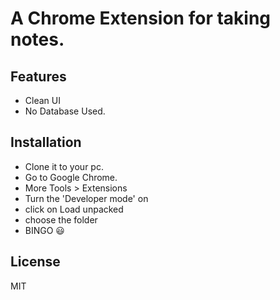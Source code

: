 # A Chrome Extension for taking notes.

## Features

- Clean UI
- No Database Used.

## Installation

- Clone it to your pc.
- Go to Google Chrome.
- More Tools > Extensions
- Turn the 'Developer mode' on
- click on Load unpacked
- choose the folder
- BINGO 😃

## License

MIT
